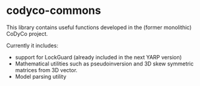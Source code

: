 codyco-commons
==============

This library contains useful functions developed in the (former monolithic) CoDyCo project.

Currently it includes:
* support for LockGuard (already included in the next YARP version)
* Mathematical utilities such as pseudoinversion and 3D skew symmetric matrices from 3D vector.
* Model parsing utility

